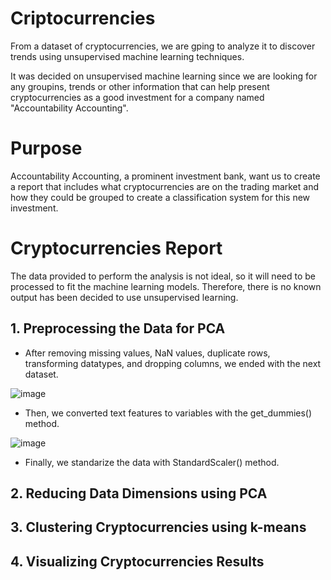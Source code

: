 # Criptocurrencies
From a dataset of cryptocurrencies, we are gping to analyze it to discover trends using unsupervised machine learning techniques. 

It was decided on unsupervised machine learning since we are looking for any groupins, trends or other information that can help present cryptocurrencies as a good investment for a company named "Accountability Accounting".

# Purpose
Accountability Accounting, a prominent investment bank, want us to create a report that includes what cryptocurrencies are on the trading market and how they could be grouped to create a classification system for this new investment.

# Cryptocurrencies Report

The data provided to perform the analysis is not ideal, so it will need to be processed to fit the machine learning models. Therefore, there is no known output has been decided to use unsupervised learning.

## 1. Preprocessing the Data for PCA
- After removing missing values, NaN values, duplicate rows, transforming datatypes, and dropping columns, we ended with the next dataset.

![image](https://user-images.githubusercontent.com/43974872/206102273-68a88f0f-5fa0-4048-813f-8f1cede73fa4.png)

- Then, we converted text features to variables with the get_dummies() method.

![image](https://user-images.githubusercontent.com/43974872/206102752-b77bd251-3e4b-4f42-9347-232e9047b70f.png)

- Finally, we standarize the data with StandardScaler() method.

## 2. Reducing Data Dimensions using PCA

## 3. Clustering Cryptocurrencies using k-means
## 4. Visualizing Cryptocurrencies Results
